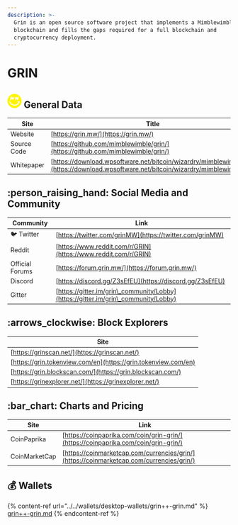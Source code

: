 ```yaml
---
description: >-
  Grin is an open source software project that implements a Mimblewimble
  blockchain and fills the gaps required for a full blockchain and
  cryptocurrency deployment.
---
```


# GRIN

## <img src="../../.gitbook/assets/grin.png" alt="" data-size="original"> General Data

| Site        | Title                                                                                                                                  |
| ----------- | -------------------------------------------------------------------------------------------------------------------------------------- |
| Website     | [https://grin.mw/](https://grin.mw/)                                                                                                   |
| Source Code | [https://github.com/mimblewimble/grin/](https://github.com/mimblewimble/grin/)                                                         |
| Whitepaper  | [https://download.wpsoftware.net/bitcoin/wizardry/mimblewimble.txt](https://download.wpsoftware.net/bitcoin/wizardry/mimblewimble.txt) |

## :person\_raising\_hand: Social Media and Community

| Community       | Link                                                                               |
| --------------- | ---------------------------------------------------------------------------------- |
| :bird: Twitter  | [https://twitter.com/grinMW](https://twitter.com/grinMW)                           |
| Reddit          | [https://www.reddit.com/r/GRIN](https://www.reddit.com/r/GRIN)                     |
| Official Forums | [https://forum.grin.mw/](https://forum.grin.mw/)                                   |
| Discord         | [https://discord.gg/Z3sEfEU](https://discord.gg/Z3sEfEU)                           |
| Gitter          | [https://gitter.im/grin\_community/Lobby](https://gitter.im/grin\_community/Lobby) |

## :arrows\_clockwise: Block Explorers

| Site                                                           |
| -------------------------------------------------------------- |
| [https://grinscan.net/](https://grinscan.net/)                 |
| [https://grin.tokenview.com/en](https://grin.tokenview.com/en) |
| [https://grin.blockscan.com/](https://grin.blockscan.com/)     |
| [https://grinexplorer.net/](https://grinexplorer.net/)         |

## :bar\_chart: Charts and Pricing

| Site          | Link                                                                                     |
| ------------- | ---------------------------------------------------------------------------------------- |
| CoinPaprika   | [https://coinpaprika.com/coin/grin-grin/](https://coinpaprika.com/coin/grin-grin/)       |
| CoinMarketCap | [https://coinmarketcap.com/currencies/grin/](https://coinmarketcap.com/currencies/grin/) |

## :moneybag: Wallets

{% content-ref url="../../wallets/desktop-wallets/grin++-grin.md" %}
[grin++-grin.md](../../wallets/desktop-wallets/grin++-grin.md)
{% endcontent-ref %}
